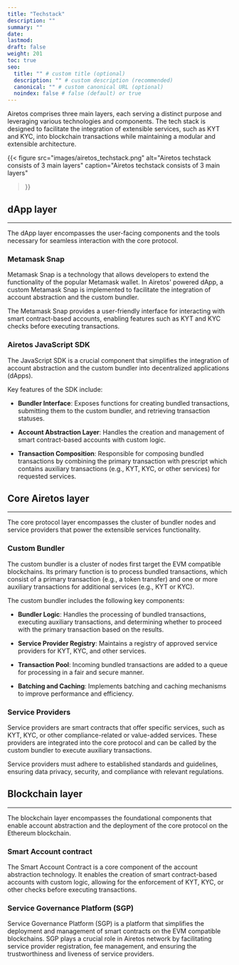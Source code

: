 ```yaml
---
title: "Techstack"
description: ""
summary: ""
date:
lastmod:
draft: false
weight: 201
toc: true
seo:
  title: "" # custom title (optional)
  description: "" # custom description (recommended)
  canonical: "" # custom canonical URL (optional)
  noindex: false # false (default) or true
---
```


Airetos comprises three main layers, each serving a distinct purpose and leveraging various technologies and components. The tech stack is designed to facilitate the integration of extensible services, such as KYT and KYC, into blockchain transactions while maintaining a modular and extensible architecture.

{{< figure
  src="images/airetos_techstack.png"
  alt="Airetos techstack consists of 3 main layers"
  caption="Airetos techstack consists of 3 main layers"
>}}

## dApp layer
---
The dApp layer encompasses the user-facing components and the tools necessary for seamless interaction with the core protocol.

### Metamask Snap
Metamask Snap is a technology that allows developers to extend the functionality of the popular Metamask wallet. In Airetos' powered dApp, a custom Metamask Snap is implemented to facilitate the integration of account abstraction and the custom bundler.

The Metamask Snap provides a user-friendly interface for interacting with smart contract-based accounts, enabling features such as KYT and KYC checks before executing transactions.

### Airetos JavaScript SDK
The JavaScript SDK is a crucial component that simplifies the integration of account abstraction and the custom bundler into decentralized applications (dApps).

Key features of the SDK include:

- **Bundler Interface**:
Exposes functions for creating bundled transactions, submitting them to the custom bundler, and retrieving transaction statuses.

- **Account Abstraction Layer**:
Handles the creation and management of smart contract-based accounts with custom logic.

- **Transaction Composition**:
Responsible for composing bundled transactions by combining the primary transaction with prescript which contains auxiliary transactions (e.g., KYT, KYC, or other services) for requested services.

## Core Airetos layer
---
The core protocol layer encompasses the cluster of bundler nodes and service providers that power the extensible services functionality.

### Custom Bundler
The custom bundler is a cluster of nodes first target the EVM compatible blockchains. Its primary function is to process bundled transactions, which consist of a primary transaction (e.g., a token transfer) and one or more auxiliary transactions for additional services (e.g., KYT or KYC).

The custom bundler includes the following key components:
- **Bundler Logic**: Handles the processing of bundled transactions, executing auxiliary transactions, and determining whether to proceed with the primary transaction based on the results.

- **Service Provider Registry**: Maintains a registry of approved service providers for KYT, KYC, and other services.

- **Transaction Pool**: Incoming bundled transactions are added to a queue for processing in a fair and secure manner.

- **Batching and Caching**: Implements batching and caching mechanisms to improve performance and efficiency.

### Service Providers
Service providers are smart contracts that offer specific services, such as KYT, KYC, or other compliance-related or value-added services. These providers are integrated into the core protocol and can be called by the custom bundler to execute auxiliary transactions.

Service providers must adhere to established standards and guidelines, ensuring data privacy, security, and compliance with relevant regulations.

## Blockchain layer
---
The blockchain layer encompasses the foundational components that enable account abstraction and the deployment of the core protocol on the Ethereum blockchain.

### Smart Account contract
The Smart Account Contract is a core component of the account abstraction technology. It enables the creation of smart contract-based accounts with custom logic, allowing for the enforcement of KYT, KYC, or other checks before executing transactions.

### Service Governance Platform (SGP)
Service Governance Platform (SGP) is a platform that simplifies the deployment and management of smart contracts on the EVM compatible blockchains. SGP plays a crucial role in Airetos network by facilitating service provider registration, fee management, and ensuring the trustworthiness and liveness of service providers.
